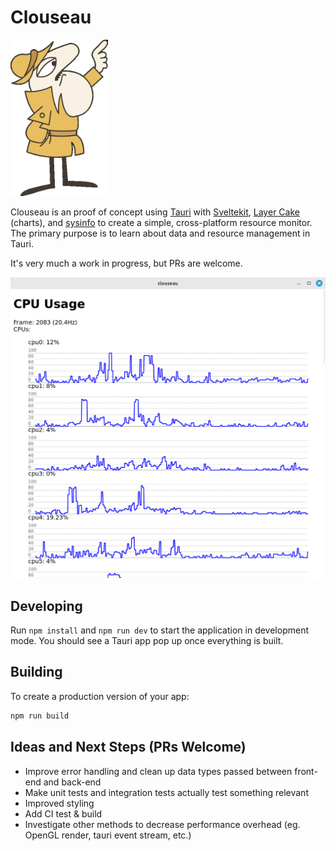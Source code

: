 # Clouseau

<img src="./documents/images/Inspector_Clouseau_Animated.png" height="250" />

Clouseau is an proof of concept using [Tauri](https://tauri.app/) with [Sveltekit](https://kit.svelte.dev/), [Layer Cake](https://layercake.graphics/) (charts), and [sysinfo](https://crates.io/crates/sysinfo) to create a simple, cross-platform resource monitor. The primary purpose is to learn about data and resource management in Tauri. 

It's very much a work in progress, but PRs are welcome. 

<img src="./documents/images/App_Running.png" />

## Developing

Run `npm install` and `npm run dev` to start the application in development mode. You should see a Tauri app pop up once everything is built.

## Building

To create a production version of your app:

```bash
npm run build
```

## Ideas and Next Steps (PRs Welcome)

- Improve error handling and clean up data types passed between front-end and back-end
- Make unit tests and integration tests actually test something relevant
- Improved styling
- Add CI test & build
- Investigate other methods to decrease performance overhead (eg. OpenGL render, tauri event stream, etc.)
